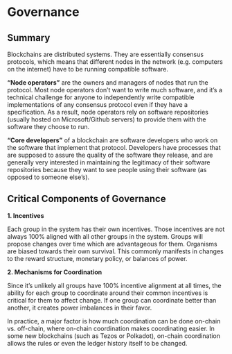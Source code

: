 # Governance

## Summary

Blockchains are distributed systems. They are essentially consensus protocols, which means that different nodes in the network \(e.g. computers on the internet\) have to be running compatible software.

**“Node operators”** are the owners and managers of nodes that run the protocol. Most node operators don’t want to write much software, and it’s a technical challenge for anyone to independently write compatible implementations of any consensus protocol even if they have a specification. As a result, node operators rely on software repositories \(usually hosted on Microsoft/Github servers\) to provide them with the software they choose to run.

**“Core developers”** of a blockchain are software developers who work on the software that implement that protocol. Developers have processes that are supposed to assure the quality of the software they release, and are generally very interested in maintaining the legitimacy of their software repositories because they want to see people using their software \(as opposed to someone else’s\).

## Critical Components of Governance

**1. Incentives**

Each group in the system has their own incentives. Those incentives are not always 100% aligned with all other groups in the system. Groups will propose changes over time which are advantageous for them. Organisms are biased towards their own survival. This commonly manifests in changes to the reward structure, monetary policy, or balances of power.

**2. Mechanisms for Coordination**

Since it’s unlikely all groups have 100% incentive alignment at all times, the ability for each group to coordinate around their common incentives is critical for them to affect change. If one group can coordinate better than another, it creates power imbalances in their favor.

In practice, a major factor is how much coordination can be done on-chain vs. off-chain, where on-chain coordination makes coordinating easier. In some new blockchains \(such as Tezos or Polkadot\), on-chain coordination allows the rules or even the ledger history itself to be changed.

